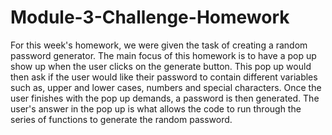 # Module-3-Challenge-Homework

For this week's homework, we were given the task of creating a random password generator. The main focus of this homework is to have a pop up show up when the user clicks on the generate button. This pop up would then ask if the user would like their password to contain different variables such as, upper and lower cases, numbers and special characters. Once the user finishes with the pop up demands, a password is then generated. The user's answer in the pop up is what allows the code to run through the series of functions to generate the random password. 
